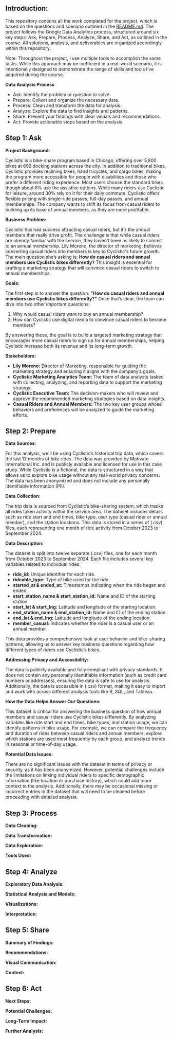 ## Introduction:

This repository contains all the work completed for the project, which is based on the questions and scenario outlined in the [README.md](README.md). The project follows the Google Data Analytics process, structured around six key steps: Ask, Prepare, Process, Analyze, Share, and Act, as outlined in the course. All solutions, analysis, and deliverables are organized accordingly within this repository.

Note: Throughout the project, I use multiple tools to accomplish the same tasks. While this approach may be inefficient in a real-world scenario, it is intentionally designed to demonstrate the range of skills and tools I’ve acquired during the course.

**Data Analysis Process**
  - Ask: Identify the problem or question to solve.
  - Prepare: Collect and organize the necessary data.
  - Process: Clean and transform the data for analysis.
  - Analyze: Explore the data to find insights and patterns.
  - Share: Present your findings with clear visuals and recommendations.
  - Act: Provide actionable steps based on the analysis.


## Step 1: Ask

**Project Background:**

Cyclistic is a bike-share program based in Chicago, offering over 5,800 bikes at 692 docking stations across the city. In addition to traditional bikes, Cyclistic provides reclining bikes, hand tricycles, and cargo bikes, making the program more accessible for people with disabilities and those who prefer a different riding experience. Most users choose the standard bikes, though about 8% use the assistive options. While many riders use Cyclistic for leisure, around 30% rely on it for their daily commute. Cyclistic offers flexible pricing with single-ride passes, full-day passes, and annual memberships. The company wants to shift its focus from casual riders to building up its base of annual members, as they are more profitable.

**Business Problem:**

Cyclistic has had success attracting casual riders, but it’s the annual members that really drive profit. The challenge is that while casual riders are already familiar with the service, they haven’t been as likely to commit to an annual membership. Lily Moreno, the director of marketing, believes converting casual riders into members is key to Cyclistic's future growth. The main question she’s asking is: **How do casual riders and annual members use Cyclistic bikes differently?** This insight is essential for crafting a marketing strategy that will convince casual riders to switch to annual memberships.

**Goals:**

The first step is to answer the question: **"How do casual riders and annual members use Cyclistic bikes differently?"** Once that’s clear, the team can dive into two other important questions:
1. Why would casual riders want to buy an annual membership?
2. How can Cyclistic use digital media to convince casual riders to become members?
   
By answering these, the goal is to build a targeted marketing strategy that encourages more casual riders to sign up for annual memberships, helping Cyclistic increase both its revenue and its long-term growth.

**Stakeholders:**

- **Lily Moreno:** Director of Marketing, responsible for guiding the marketing strategy and ensuring it aligns with the company’s goals.
- **Cyclistic Marketing Analytics Team:** The team of data analysts tasked with collecting, analyzing, and reporting data to support the marketing strategy.
- **Cyclistic Executive Team:** The decision-makers who will review and approve the recommended marketing strategies based on data insights.
- **Casual Riders and Annual Members:** The two key user groups whose behaviors and preferences will be analyzed to guide the marketing efforts.

## Step 2: Prepare

**Data Sources:**

For this analysis, we'll be using Cyclistic’s historical trip data, which covers the last 12 months of bike rides. The data was provided by Motivate International Inc. and is publicly available and licensed for use in this case study. While Cyclistic is a fictional, the data is structured in a way that allows us to explore bike usage without any real-world privacy concerns. The data has been anonymized and does not include any personally identifiable information (PII).

**Data Collection:**

The trip data is sourced from Cyclistic’s bike-sharing system, which tracks all rides taken activity within the service area. The dataset includes details such as ride start and end times, bike type, user type (casual rider or annual member), and the station locations. This data is stored in a series of (.csv) files, each representing one month of ride activity from October 2023 to September 2024. 

**Data Description:**

The dataset is split into twelve separate (.csv) files, one for each month from October 2023 to September 2024. Each file includes several key variables related to individual rides:
- **ride_id:** Unique identifier for each ride.
- **rideable_type:** Type of bike used for the ride.
- **started_at & ended_at:** Timestamps indicating when the ride began and ended.
- **start_station_name & start_station_id:** Name and ID of the starting station.
- **start_lat & start_lng:** Latitude and longitude of the starting location.
- **end_station_name & end_station_id:** Name and ID of the ending station.
- **end_lat & end_lng:** Latitude and longitude of the ending location.
- **member_casual:**  Indicates whether the rider is a casual user or an annual member.

This data provides a comprehensive look at user behavior and bike-sharing patterns, allowing us to answer key business questions regarding how different types of riders use Cyclistic’s bikes.

**Addressing Privacy and Accessibility:**

The data is publicly available and fully compliant with privacy standards. It does not contain any personally identifiable information (such as credit card numbers or addresses), ensuring the data is safe to use for analysis. Additionally, the data is accessible in (.csv) format, making it easy to import and work with across different analysis tools like R, SQL, and Tableau.

**How the Data Helps Answer Our Questions:**

This dataset is critical for answering the business question of how annual members and casual riders use Cyclistic bikes differently. By analyzing variables like ride start and end times, bike types, and station usage, we can identify patterns in bike usage. For example, we can compare the frequency and duration of rides between casual riders and annual members, explore which stations are used most frequently by each group, and analyze trends in seasonal or time-of-day usage.

**Potential Data Issues:**

There are no significant issues with the dataset in terms of privacy or security, as it has been anonymized. However, potential challenges include the limitations on linking individual riders to specific demographic information (like location or purchase history), which could add more context to the analysis. Additionally, there may be occasional missing or incorrect entries in the dataset that will need to be cleaned before proceeding with detailed analysis.

## Step 3: Process




**Data Cleaning:**

**Data Transformation:**

**Data Exploration:**

**Tools Used:**







## Step 4: Analyze

**Exploratory Data Analysis:**

**Statistical Analysis and Models:**

**Visualizations:**

**Interpretation:**

## Step 5: Share

**Summary of Findings:**

**Recommendations:**

**Visual Communication:**

**Context:**

## Step 6: Act

**Next Steps:**

**Potential Challenges:**

**Long-Term Impact:**

**Further Analysis:**
